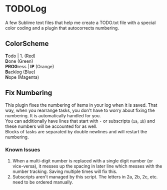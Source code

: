 # TODOLog
A few Sublime text files that help me create a TODO.txt file with a special color coding and a plugin that autocorrects numbering.

## ColorScheme
**T**odo | 1. (Red)<br/>
**D**one (Green)<br/>
**PROG**ress | **IP** (Orange)<br/>
**B**acklog (Blue)<br/>
**N**ope (Magenta)<br/>

## Fix Numbering
This plugin fixes the numbering of items in your log when it is saved. That way, when you rearrange tasks, you don't have to worry about fixing the numbering. It is automatically handled for you.<br/>
You can additionally have lines that start with `-` or subscripts (`1a`, `1b`) and these numbers will be accounted for as well.<br/>
Blocks of tasks are separated by double newlines and will restart the numbering.

### Known Issues
1. When a multi-digit number is replaced with a single digit number (or vice-versa), it messes up the spacing in later line which messes with the number tracking. Saving multiple times will fix this.
1. Subscripts aren't managed by this script. The letters in 2a, 2b, 2c, etc. need to be ordered manually.
